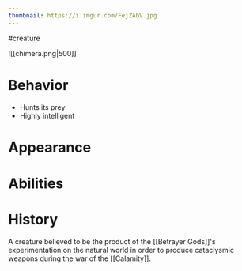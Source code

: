 ```yaml
---
thumbnail: https://i.imgur.com/FejZAbV.jpg
---
```


#creature

![[chimera.png|500]]
# Behavior
- Hunts its prey
- Highly intelligent

# Appearance
# Abilities
# History
A creature believed to be the product of the [[Betrayer Gods]]'s experimentation on the natural world in order to produce cataclysmic weapons during the war of the [[Calamity]].